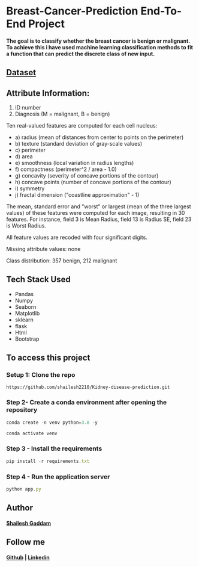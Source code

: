 # Breast-Cancer-Prediction End-To-End Project

#### The goal is to classify whether the breast cancer is benign or malignant. To achieve this i have used machine learning classification methods to fit a function that can predict the discrete class of new input.

 ## [Dataset](https://www.kaggle.com/datasets/uciml/breast-cancer-wisconsin-data)

## Attribute Information:

1) ID number
2) Diagnosis (M = malignant, B = benign)

Ten real-valued features are computed for each cell nucleus:

- a) radius (mean of distances from center to points on the perimeter)
- b) texture (standard deviation of gray-scale values)
- c) perimeter
- d) area
- e) smoothness (local variation in radius lengths)
- f) compactness (perimeter^2 / area - 1.0)
- g) concavity (severity of concave portions of the contour)
- h) concave points (number of concave portions of the contour)
- i) symmetry
- j) fractal dimension ("coastline approximation" - 1)

The mean, standard error and "worst" or largest (mean of the three
largest values) of these features were computed for each image,
resulting in 30 features. For instance, field 3 is Mean Radius, field
13 is Radius SE, field 23 is Worst Radius.

All feature values are recoded with four significant digits.

Missing attribute values: none

Class distribution: 357 benign, 212 malignant

## Tech Stack Used
- Pandas
- Numpy
- Seaborn
- Matplotlib
- sklearn
- flask
- Html
- Bootstrap

## To access this project
### Setup 1: Clone the repo
``` setup
https://github.com/shailesh2210/Kidney-disease-prediction.git
```
### Step 2- Create a conda environment after opening the repository
```javascript
conda create -n venv python=3.8 -y
```
```javascript
conda activate venv
```
### Step 3 - Install the requirements
```javascript
pip install -r requirements.txt
```
### Step 4 - Run the application server
```javascript
python app.py
```
## Author 
#### [Shailesh Gaddam](https://github.com/shailesh2210)
## Follow me
#### [Github](https://github.com/shailesh2210) | [Linkedin](https://www.linkedin.com/in/shailesh-gaddam-262988218/)
